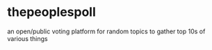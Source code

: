 # thepeoplespoll
an open/public voting platform for random topics to gather top 10s of various things
